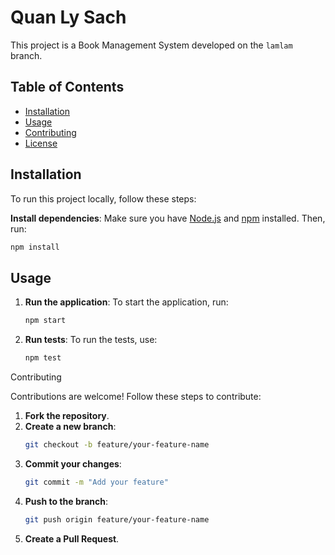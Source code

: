 
# Quan Ly Sach

This project is a Book Management System developed on the `lamlam` branch.

## Table of Contents
- [Installation](#installation)
- [Usage](#usage)
- [Contributing](#contributing)
- [License](#license)

## Installation

To run this project locally, follow these steps:

**Install dependencies**:
   Make sure you have [Node.js](https://nodejs.org/) and [npm](https://www.npmjs.com/) installed. Then, run:
   ```sh
   npm install
   ```

## Usage

1. **Run the application**:
   To start the application, run:
   ```sh
   npm start
   ```

2. **Run tests**:
   To run the tests, use:
   ```sh
   npm test
   ```

Contributing

Contributions are welcome! Follow these steps to contribute:

1. **Fork the repository**.
2. **Create a new branch**:
   ```sh
   git checkout -b feature/your-feature-name
   ```
3. **Commit your changes**:
   ```sh
   git commit -m "Add your feature"
   ```
4. **Push to the branch**:
   ```sh
   git push origin feature/your-feature-name
   ```
5. **Create a Pull Request**.

